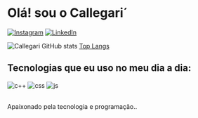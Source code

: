 # Olá! sou o Callegari´

[![Instagram](https://img.shields.io/badge/Instagram-E4405F?style=for-the-badge&logo=instagram&logoColor=white)](https://www.instagram.com/rafacallega/)
[![LinkedIn](https://img.shields.io/badge/LinkedIn-0077B5?style=for-the-badge&logo=linkedin&logoColor=white)](https://www.linkedin.com/in/rafael-callegari-804429274/)

![Callegari GitHub stats](https://github-readme-stats.vercel.app/api?username=CALLEGARii&show_icons=true&theme=dark&count_private=true&title_color=FF69B4)
[Top Langs](https://github-readme-stats.vercel.app/api/top-langs/?username=CALLEGARii&theme=dark&layout=compact&title_color=FF69B4&langs_count=10&card_width=445)

## Tecnologias que eu uso no meu dia a dia:

<div style="display: inline_block">
  <img align="center" alt="c++" src="https://img.shields.io/badge/C++-00599C?style=for-the-badge&logo=c%2B%2B&logoColor=white" />
  <img align="center" alt="css" src="https://img.shields.io/badge/CSS3-1572B6?style=for-the-badge&logo=css3&logoColor=white" />
  <img align="center" alt="js" src="https://img.shields.io/badge/JavaScript-F7DF1E?style=for-the-badge&logo=javascript&logoColor=black" />
</div><br/>

Apaixonado pela tecnologia e programação..

